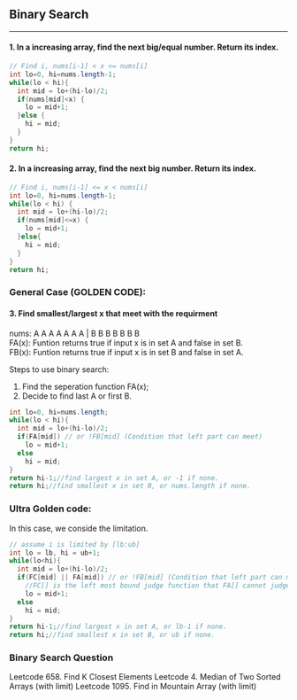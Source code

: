 ## Binary Search
***
#### 1. In a increasing array, find the next big/equal number. Return its index.
```java
// Find i, nums[i-1] < x <= nums[i]
int lo=0, hi=nums.length-1;
while(lo < hi){
  int mid = lo+(hi-lo)/2;
  if(nums[mid]<x) {
    lo = mid+1;
  }else {
    hi = mid;
  }
}
return hi;
```
#### 2. In a increasing array, find the next big number. Return its index.
```java
// Find i, nums[i-1] <= x < nums[i]
int lo=0, hi=nums.length-1;
while(lo < hi) {
  int mid = lo+(hi-lo)/2;
  if(nums[mid]<=x) {
    lo = mid+1;	
  }else{
    hi = mid;
  }
}
return hi;
```
### General Case (GOLDEN CODE):

#### 3. Find smallest/largest x that meet with the requirment

nums: A A A A A A A | B B B B B B B  
FA(x): Funtion returns true if input x is in set A and false in set B.  
FB(x): Funtion returns true if input x is in set B and false in set A.  

Steps to use binary search:  
1) Find the seperation function FA(x);  
2) Decide to find last A or first B.
```java
int lo=0, hi=nums.length;
while(lo < hi){
  int mid = lo+(hi-lo)/2;
  if(FA[mid]) // or !FB[mid] (Condition that left part can meet)
    lo = mid+1;
  else
    hi = mid;
}
return hi-1;//find largest x in set A, or -1 if none.
return hi;//find smallest x in set B, or nums.length if none.
```

### Ultra Golden code:
In this case, we conside the limitation.  
```c++
// assume i is limited by [lb:ub]
int lo = lb, hi = ub+1;
while(lo<hi){
  int mid = lo+(hi-lo)/2;
  if(FC[mid] || FA[mid]) // or !FB[mid] (Condition that left part can meet)
    //FC[] is the left most bound judge function that FA[] cannot judge (usually due to array index "mid" out of left boundry)
    lo = mid+1;
  else
    hi = mid;
}
return hi-1;//find largest x in set A, or lb-1 if none.
return hi;//find smallest x in set B, or ub if none.
```

### Binary Search Question
Leetcode 658. Find K Closest Elements
Leetcode 4. Median of Two Sorted Arrays (with limit)
Leetcode 1095. Find in Mountain Array (with limit)

